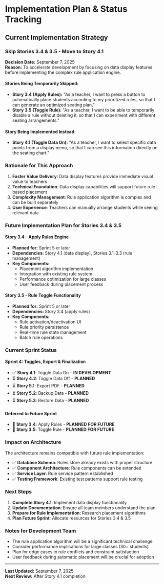 # Implementation Plan & Status Tracking

## Current Implementation Strategy

### Skip Stories 3.4 & 3.5 - Move to Story 4.1

**Decision Date:** September 7, 2025  
**Reason:** To accelerate development by focusing on data display features before implementing the complex rule application engine.

#### Stories Being Temporarily Skipped:
- **Story 3.4 (Apply Rules):** "As a teacher, I want to press a button to automatically place students according to my prioritized rules, so that I can generate an optimized seating plan."
- **Story 3.5 (Toggle Rule):** "As a teacher, I want to be able to temporarily disable a rule without deleting it, so that I can experiment with different seating arrangements."

#### Story Being Implemented Instead:
- **Story 4.1 (Toggle Data On):** "As a teacher, I want to select specific data points from a display menu, so that I can see this information directly on the seating chart."

### Rationale for This Approach

1. **Faster Value Delivery**: Data display features provide immediate visual value to teachers
2. **Technical Foundation**: Data display capabilities will support future rule-based placement
3. **Complexity Management**: Rule application algorithm is complex and can be built separately
4. **User Experience**: Teachers can manually arrange students while seeing relevant data

### Future Implementation Plan for Stories 3.4 & 3.5

#### **Story 3.4 - Apply Rules Engine**
- **Planned for:** Sprint 5 or later
- **Dependencies:** Story 4.1 (data display), Stories 3.1-3.3 (rule management)
- **Key Components:**
  - Placement algorithm implementation
  - Integration with existing rule system
  - Performance optimization for large classes
  - User feedback during placement process

#### **Story 3.5 - Rule Toggle Functionality**
- **Planned for:** Sprint 5 or later
- **Dependencies:** Story 3.4 (apply rules)
- **Key Components:**
  - Rule activation/deactivation UI
  - Rule priority persistence
  - Real-time rule state management
  - Batch rule operations

### Current Sprint Status

#### **Sprint 4: Toggles, Export & Finalization**
- ✅ **Story 4.1**: Toggle Data On - **IN DEVELOPMENT**
- ⏳ **Story 4.2**: Toggle Data Off - **PLANNED**
- ⏳ **Story 5.1**: Export PDF - **PLANNED**
- ⏳ **Story 5.2**: Backup Data - **PLANNED**
- ⏳ **Story 5.3**: Restore Data - **PLANNED**

#### **Deferred to Future Sprint**
- 🔄 **Story 3.4**: Apply Rules - **PLANNED FOR FUTURE**
- 🔄 **Story 3.5**: Toggle Rule - **PLANNED FOR FUTURE**

### Impact on Architecture

The architecture remains compatible with future rule implementation:
- ✅ **Database Schema**: Rules store already exists with proper structure
- ✅ **Component Architecture**: Rule components can be extended
- ✅ **Service Layer**: Rule service pattern established
- ✅ **Testing Framework**: Existing test patterns support rule testing

### Next Steps

1. **Complete Story 4.1**: Implement data display functionality
2. **Update Documentation**: Ensure all team members understand the plan
3. **Prepare for Rule Implementation**: Research placement algorithms
4. **Plan Future Sprint**: Allocate resources for Stories 3.4 & 3.5

### Notes for Development Team

- The rule application algorithm will be a significant technical challenge
- Consider performance implications for large classes (30+ students)
- Plan for edge cases in rule conflicts and constraint satisfaction
- User feedback during automatic placement will be crucial for adoption

---

**Last Updated:** September 7, 2025  
**Next Review:** After Story 4.1 completion
